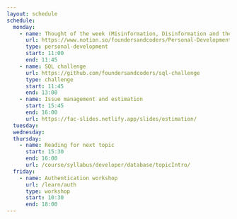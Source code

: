 ```yaml
---
layout: schedule
schedule:
  monday:
    - name: Thought of the week (Misinformation, Disinformation and the threat to Democracy)
      url: https://www.notion.so/foundersandcoders/Personal-Development-91fe75c7e2cc4f989954108729a2c834
      type: personal-development
      start: 11:00
      end: 11:45
    - name: SQL challenge
      url: https://github.com/foundersandcoders/sql-challenge
      type: challenge
      start: 11:45
      end: 13:00
    - name: Issue management and estimation
      start: 15:45
      end: 16:00
      url: https://fac-slides.netlify.app/slides/estimation/
  tuesday:
  wednesday:
  thursday:
    - name: Reading for next topic
      start: 15:30
      end: 16:00
      url: /course/syllabus/developer/database/topicIntro/
  friday:
    - name: Authentication workshop
      url: /learn/auth
      type: workshop
      start: 10:30
      end: 18:00
---
```

